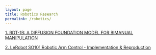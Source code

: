 ```yaml
---
layout: page
title: Robotics Research
permalink: /robotics/
---
```


<a href="/lerobot/">1. RDT-1B: A DIFFUSION FOUNDATION MODEL FOR BIMANUAL MANIPULATION</a>

<a href="/lerobot-so101/">2. LeRobot SO101 Robotic Arm Control - Implementation & Reproduction</a>

